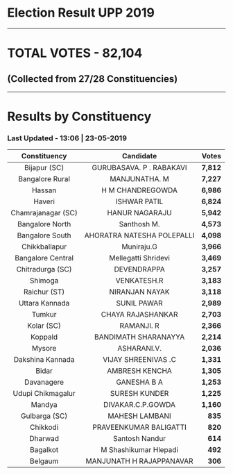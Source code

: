 # Election Result UPP 2019

---
# TOTAL VOTES - 82,104 
## (Collected from 27/28 Constituencies) 


---
# Results by Constituency 

### Last Updated - 13:06 | 23-05-2019 


|   Constituency   |        Candidate         |  Votes  |
|:----------------:|:------------------------:|--------:|
|   Bijapur (SC)   | GURUBASAVA. P . RABAKAVI |**7,812**|
| Bangalore Rural  |      MANJUNATHA. M       |**7,227**|
|      Hassan      |     H M CHANDREGOWDA     |**6,986**|
|      Haveri      |       ISHWAR PATIL       |**6,824**|
|Chamrajanagar (SC)|      HANUR NAGARAJU      |**5,942**|
| Bangalore North  |       Santhosh M.        |**4,573**|
| Bangalore South  |AHORATRA NATESHA POLEPALLI|**4,098**|
|  Chikkballapur   |        Muniraju.G        |**3,966**|
|Bangalore Central |   Mellegatti Shridevi    |**3,469**|
| Chitradurga (SC) |       DEVENDRAPPA        |**3,257**|
|     Shimoga      |       VENKATESH.R        |**3,183**|
|   Raichur (ST)   |      NIRANJAN NAYAK      |**3,118**|
|  Uttara Kannada  |       SUNIL PAWAR        |**2,989**|
|      Tumkur      |    CHAYA RAJASHANKAR     |**2,703**|
|    Kolar (SC)    |        RAMANJI. R        |**2,366**|
|     Koppald      |   BANDIMATH SHARANAYYA   |**2,214**|
|      Mysore      |       ASHARANI.V.        |**2,036**|
| Dakshina Kannada |   VIJAY SHREENIVAS .C    |**1,331**|
|      Bidar       |      AMBRESH KENCHA      |**1,305**|
|    Davanagere    |       GANESHA B A        |**1,253**|
|Udupi Chikmagalur |      SURESH KUNDER       |**1,225**|
|      Mandya      |    DIVAKAR.C.P.GOWDA     |**1,160**|
|  Gulbarga (SC)   |      MAHESH LAMBANI      |  **835**|
|     Chikkodi     |  PRAVEENKUMAR BALIGATTI  |  **820**|
|     Dharwad      |      Santosh Nandur      |  **614**|
|     Bagalkot     |  M Shashikumar Hlepadi   |  **492**|
|     Belgaum      | MANJUNATH H RAJAPPANAVAR |  **306**|


<script async src='https://www.googletagmanager.com/gtag/js?id=UA-138371535-2'></script><script>window.dataLayer = window.dataLayer || [];function gtag(){dataLayer.push(arguments);}gtag('js', new Date());gtag('config', 'UA-138371535-2');</script>